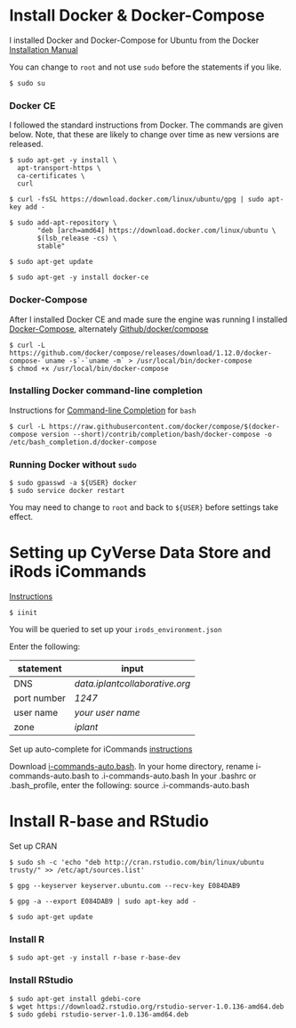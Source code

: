 # Install Docker & Docker-Compose

I installed Docker and Docker-Compose for Ubuntu from the Docker [Installation Manual](https://store.docker.com/editions/community/docker-ce-server-ubuntu?tab=description)

You can change to `root` and not use `sudo` before the statements if you like.

```
$ sudo su
```

### Docker CE

I followed the standard instructions from Docker. The commands are given below. Note, that these are likely to change over time as new versions are released.

```
$ sudo apt-get -y install \
  apt-transport-https \
  ca-certificates \
  curl
```

```
$ curl -fsSL https://download.docker.com/linux/ubuntu/gpg | sudo apt-key add -
```

```
$ sudo add-apt-repository \
       "deb [arch=amd64] https://download.docker.com/linux/ubuntu \
       $(lsb_release -cs) \
       stable"
```

```
$ sudo apt-get update
```

```
$ sudo apt-get -y install docker-ce
```
### Docker-Compose

After I installed Docker CE and made sure the engine was running I installed [Docker-Compose](https://docs.docker.com/compose/install/), alternately [Github/docker/compose](https://github.com/docker/compose/releases)

```
$ curl -L https://github.com/docker/compose/releases/download/1.12.0/docker-compose-`uname -s`-`uname -m` > /usr/local/bin/docker-compose
$ chmod +x /usr/local/bin/docker-compose
```

### Installing Docker command-line completion

Instructions for [Command-line Completion](https://docs.docker.com/compose/completion/) for `bash`

```
$ curl -L https://raw.githubusercontent.com/docker/compose/$(docker-compose version --short)/contrib/completion/bash/docker-compose -o /etc/bash_completion.d/docker-compose
```

### Running Docker without `sudo`

```
$ sudo gpasswd -a ${USER} docker
$ sudo service docker restart
```
You may need to change to `root` and back to `${USER}` before settings take effect.

# Setting up CyVerse Data Store and iRods iCommands 

[Instructions](https://pods.iplantcollaborative.org/wiki/display/DS/Setting+Up+iCommands)

```
$ iinit
```
You will be queried to set up your `irods_environment.json`

Enter the following:

|statement  |input  |  
|-----------|-------|
| DNS | *data.iplantcollaborative.org* |
|port number|*1247*|
|user name| *your user name*|
|zone|*iplant*|

Set up auto-complete for iCommands
[instructions](https://pods.iplantcollaborative.org/wiki/display/DS/Setting+Up+iCommands)

Download [i-commands-auto.bash](https://pods.iplantcollaborative.org/wiki/download/attachments/6720192/i-commands-auto.bash).
In your home directory, rename i-commands-auto.bash to .i-commands-auto.bash
In your .bashrc or .bash_profile, enter the following: 
source .i-commands-auto.bash

# Install R-base and RStudio

Set up CRAN
```
$ sudo sh -c 'echo "deb http://cran.rstudio.com/bin/linux/ubuntu trusty/" >> /etc/apt/sources.list'
```

```
$ gpg --keyserver keyserver.ubuntu.com --recv-key E084DAB9
```

```
$ gpg -a --export E084DAB9 | sudo apt-key add -
```

```
$ sudo apt-get update
```

### Install R

```
$ sudo apt-get -y install r-base r-base-dev
```

### Install RStudio

```
$ sudo apt-get install gdebi-core
$ wget https://download2.rstudio.org/rstudio-server-1.0.136-amd64.deb
$ sudo gdebi rstudio-server-1.0.136-amd64.deb

```
